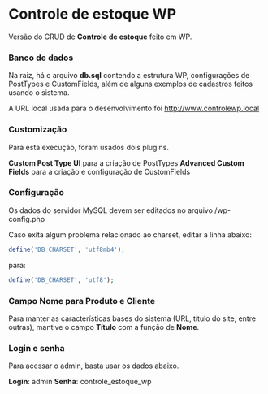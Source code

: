 # Controle de estoque WP

Versão do CRUD de **Controle de estoque** feito em WP.

### Banco de dados

Na raiz, há o arquivo **db.sql** contendo a estrutura WP, configurações de PostTypes e CustomFields, além de alguns exemplos de cadastros feitos usando o sistema.

A URL local usada para o desenvolvimento foi http://www.controlewp.local

### Customização

Para esta execução, foram usados dois plugins.

**Custom Post Type UI** para a criação de PostTypes
**Advanced Custom Fields** para a criação e configuração de CustomFields

### Configuração

Os dados do servidor MySQL devem ser editados no arquivo /wp-config.php

Caso exita algum problema relacionado ao charset, editar a linha abaixo:

```php
define('DB_CHARSET', 'utf8mb4');
```

para:

```php
define('DB_CHARSET', 'utf8');
```

### Campo Nome para Produto e Cliente

Para manter as características bases do sistema (URL, título do site, entre outras), mantive o campo **Título** com a função de **Nome**.

### Login e senha

Para acessar o admin, basta usar os dados abaixo.

**Login**: admin
**Senha**: controle_estoque_wp
